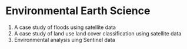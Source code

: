 # Environmental Earth Science

1. A case study of floods using satellite data
2. A case study of land use land cover classification using satellite data
3. Environmental analysis uing Sentinel data

